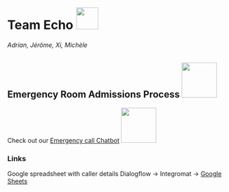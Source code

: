 # Team Echo <img src="https://static.thenounproject.com/png/27202-200.png" width="50" height="50">
###### Adrian, Jérôme, Xi, Michèle

## Emergency Room Admissions Process <img src="https://cdn.iconscout.com/icon/free/png-256/emergency-call-2199806-1833385.png" width="80" height="80">

Check out our [Emergency call Chatbot](https://bot.dialogflow.com/a2d65218-33cb-4a82-9a5b-d9ff0e1bbe65)
<img src="https://thumbs.dreamstime.com/b/robot-icon-chat-bot-sign-support-service-concept-chatbot-character-flat-style-robot-icon-chat-bot-sign-support-service-138271515.jpg" width="80" height="80">


### Links
Google spreadsheet with caller details Dialogflow -> Integromat -> [Google Sheets](https://docs.google.com/spreadsheets/d/1-ItPmNLtE1ge84TAZbSCsejQhcTdEIR421aFEsS-cC4/edit?usp=sharing)
